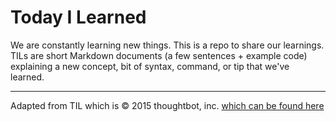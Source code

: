 # Today I Learned

We are constantly learning new things. This is a repo to share our learnings.
TILs are short Markdown documents (a few sentences + example code) explaining a
new concept, bit of syntax, command, or tip that we've learned.

-----

Adapted from TIL which is © 2015 thoughtbot, inc.
[which can be found here](https://raw.githubusercontent.com/thoughtbot/til/)
